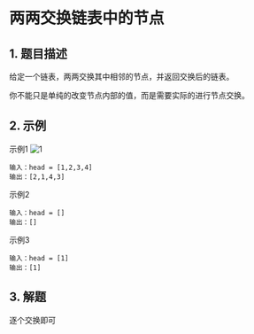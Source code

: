 # 两两交换链表中的节点

## 1. 题目描述
给定一个链表，两两交换其中相邻的节点，并返回交换后的链表。

你不能只是单纯的改变节点内部的值，而是需要实际的进行节点交换。

## 2. 示例
示例1
![1](https://assets.leetcode.com/uploads/2020/10/03/swap_ex1.jpg)
```
输入：head = [1,2,3,4]
输出：[2,1,4,3]
```

示例2
```
输入：head = []
输出：[]
```

示例3
```
输入：head = [1]
输出：[1]
```

## 3. 解题
逐个交换即可